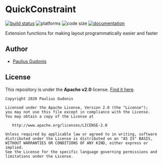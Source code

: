 # QuickConstraint

[![build status](https://github.com/nakkht/quick-constraint/actions/workflows/build.yml/badge.svg)](https://github.com/nakkht/quick-constraint/actions/workflows/build.yml)
![platforms](https://img.shields.io/badge/platforms-ios%20%7C%20osx%20%7C%20tvos-brightgreen)
![code size](https://img.shields.io/github/languages/code-size/nakkht/quick-constraint?color=brightgreen)
[![documentation](https://img.shields.io/badge/doc-reference-brightgreen)](https://nakkht.github.io/quick-constraint/)

Extension functions for making layout programmatically easier and faster

## Author
* [Paulius Gudonis](https://pgu.dev)

## License
This repository is under the **Apache v2.0** license. [Find it here](https://github.com/nakkht/quick-constraint/blob/master/LICENSE).

    Copyright 2020 Paulius Gudonis

    Licensed under the Apache License, Version 2.0 (the "License");
    you may not use this file except in compliance with the License.
    You may obtain a copy of the License at

       http://www.apache.org/licenses/LICENSE-2.0

    Unless required by applicable law or agreed to in writing, software
    distributed under the License is distributed on an "AS IS" BASIS,
    WITHOUT WARRANTIES OR CONDITIONS OF ANY KIND, either express or implied.
    See the License for the specific language governing permissions and
    limitations under the License.
